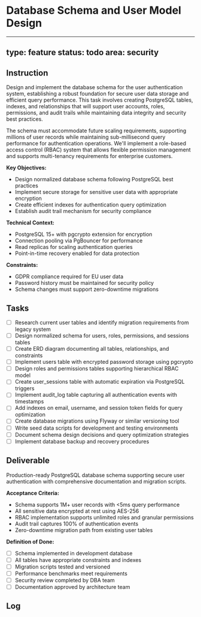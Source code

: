 # Database Schema and User Model Design

---
type: feature
status: todo
area: security
---


## Instruction
Design and implement the database schema for the user authentication system, establishing a robust foundation for secure user data storage and efficient query performance. This task involves creating PostgreSQL tables, indexes, and relationships that will support user accounts, roles, permissions, and audit trails while maintaining data integrity and security best practices.

The schema must accommodate future scaling requirements, supporting millions of user records while maintaining sub-millisecond query performance for authentication operations. We'll implement a role-based access control (RBAC) system that allows flexible permission management and supports multi-tenancy requirements for enterprise customers.

**Key Objectives:**
- Design normalized database schema following PostgreSQL best practices
- Implement secure storage for sensitive user data with appropriate encryption
- Create efficient indexes for authentication query optimization
- Establish audit trail mechanism for security compliance

**Technical Context:**
- PostgreSQL 15+ with pgcrypto extension for encryption
- Connection pooling via PgBouncer for performance
- Read replicas for scaling authentication queries
- Point-in-time recovery enabled for data protection

**Constraints:**
- GDPR compliance required for EU user data
- Password history must be maintained for security policy
- Schema changes must support zero-downtime migrations

## Tasks
- [ ] Research current user tables and identify migration requirements from legacy system
- [ ] Design normalized schema for users, roles, permissions, and sessions tables
- [ ] Create ERD diagram documenting all tables, relationships, and constraints
- [ ] Implement users table with encrypted password storage using pgcrypto
- [ ] Design roles and permissions tables supporting hierarchical RBAC model
- [ ] Create user_sessions table with automatic expiration via PostgreSQL triggers
- [ ] Implement audit_log table capturing all authentication events with timestamps
- [ ] Add indexes on email, username, and session token fields for query optimization
- [ ] Create database migrations using Flyway or similar versioning tool
- [ ] Write seed data scripts for development and testing environments
- [ ] Document schema design decisions and query optimization strategies
- [ ] Implement database backup and recovery procedures

## Deliverable
Production-ready PostgreSQL database schema supporting secure user authentication with comprehensive documentation and migration scripts.

**Acceptance Criteria:**
- Schema supports 1M+ user records with <5ms query performance
- All sensitive data encrypted at rest using AES-256
- RBAC implementation supports unlimited roles and granular permissions
- Audit trail captures 100% of authentication events
- Zero-downtime migration path from existing user tables

**Definition of Done:**
- [ ] Schema implemented in development database
- [ ] All tables have appropriate constraints and indexes
- [ ] Migration scripts tested and versioned
- [ ] Performance benchmarks meet requirements
- [ ] Security review completed by DBA team
- [ ] Documentation approved by architecture team

## Log
